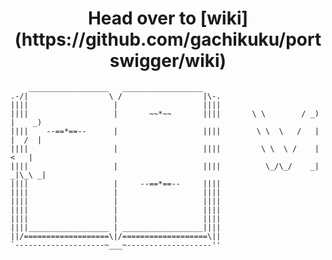 <h1 align="center"> Head over to [wiki](https://github.com/gachikuku/portswigger/wiki)</h1>

```
    __________________   __________________
.-/|                  \ /                  |\-.
||||                   |                   ||||
||||                   |       ~~*~~       ||||       \ \        / _)  |    _) 
||||    --==*==--      |                   ||||        \ \  \   /   |  |  /  | 
||||                   |                   ||||         \ \  \ /    |    <   | 
||||                   |                   ||||          \_/\_/    _| _|\_\ _| 
||||                   |     --==*==--     ||||
||||                   |                   ||||
||||                   |                   ||||
||||                   |                   ||||
||||                   |                   ||||
||||__________________ | __________________||||
||/===================\|/===================\||
`--------------------~___~-------------------''
```
<!-- https://patorjk.com/software/taag/#p=display&f=Shadow&t=Wiki  -->
<!-- https://www.asciiart.eu/books/books  -->
